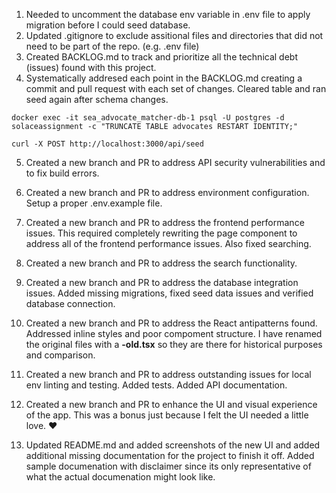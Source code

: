 1. Needed to uncomment the database env variable in .env file to apply migration before I could seed database.
2. Updated .gitignore to exclude assitional files and directories that did not need to be part of the repo. (e.g. .env file)
3. Created BACKLOG.md to track and prioritize all the technical debt (issues) found with this project.
4. Systematically addresed each point in the BACKLOG.md creating a commit and pull request with each set of changes. Cleared table and ran seed again after schema changes.

```docker exec -it sea_advocate_matcher-db-1 psql -U postgres -d solaceassignment -c "TRUNCATE TABLE advocates RESTART IDENTITY;"```

```curl -X POST http://localhost:3000/api/seed```

5. Created a new branch and PR to address API security vulnerabilities and to fix build errors.

6. Created a new branch and PR to address environment configuration. Setup a proper .env.example file.

7. Created a new branch and PR to address the frontend performance issues. This required completely rewriting the page component to address all of the frontend performance issues. Also fixed searching.

8. Created a new branch and PR to address the search functionality.

9. Created a new branch and PR to address the database integration issues. Added missing migrations, fixed seed data issues and verified database connection.

10. Created a new branch and PR to address the React antipatterns found. Addressed inline styles and poor compoment structure. I have renamed the original files with a **-old.tsx** so they are there for historical purposes and comparison.

11. Created a new branch and PR to address outstanding issues for local env linting and testing. Added tests. Added API documentation.

12. Created a new branch and PR to enhance the UI and visual experience of the app. This was a bonus just because I felt the UI needed a little love. ❤️

13. Updated README.md and added screenshots of the new UI and added additional missing documentation for the project to finish it off. Added sample documenation with disclaimer since its only representative of what the actual documenation might look like.